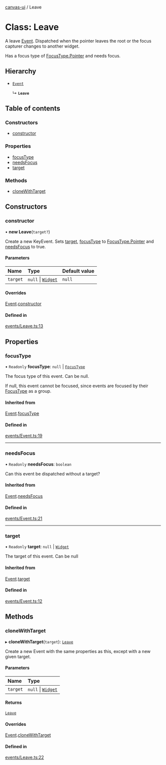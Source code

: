 [canvas-ui](../README.md) / Leave

# Class: Leave

A leave [Event](event.md). Dispatched when the pointer leaves the root or the
focus capturer changes to another widget.

Has a focus type of [FocusType.Pointer](../enums/focustype.md#pointer) and needs focus.

## Hierarchy

- [`Event`](event.md)

  ↳ **`Leave`**

## Table of contents

### Constructors

- [constructor](leave.md#constructor)

### Properties

- [focusType](leave.md#focustype)
- [needsFocus](leave.md#needsfocus)
- [target](leave.md#target)

### Methods

- [cloneWithTarget](leave.md#clonewithtarget)

## Constructors

### constructor

• **new Leave**(`target?`)

Create a new KeyEvent. Sets [target](leave.md#target), [focusType](leave.md#focustype) to
[FocusType.Pointer](../enums/focustype.md#pointer) and [needsFocus](leave.md#needsfocus) to true.

#### Parameters

| Name | Type | Default value |
| :------ | :------ | :------ |
| `target` | ``null`` \| [`Widget`](widget.md) | `null` |

#### Overrides

[Event](event.md).[constructor](event.md#constructor)

#### Defined in

[events/Leave.ts:13](https://github.com/playkostudios/canvas-ui/blob/9f91374/src/events/Leave.ts#L13)

## Properties

### focusType

• `Readonly` **focusType**: ``null`` \| [`FocusType`](../enums/focustype.md)

The focus type of this event. Can be null.

If null, this event cannot be focused, since events are focused by their
[FocusType](../enums/focustype.md) as a group.

#### Inherited from

[Event](event.md).[focusType](event.md#focustype)

#### Defined in

[events/Event.ts:19](https://github.com/playkostudios/canvas-ui/blob/9f91374/src/events/Event.ts#L19)

___

### needsFocus

• `Readonly` **needsFocus**: `boolean`

Can this event be dispatched without a target?

#### Inherited from

[Event](event.md).[needsFocus](event.md#needsfocus)

#### Defined in

[events/Event.ts:21](https://github.com/playkostudios/canvas-ui/blob/9f91374/src/events/Event.ts#L21)

___

### target

• `Readonly` **target**: ``null`` \| [`Widget`](widget.md)

The target of this event. Can be null

#### Inherited from

[Event](event.md).[target](event.md#target)

#### Defined in

[events/Event.ts:12](https://github.com/playkostudios/canvas-ui/blob/9f91374/src/events/Event.ts#L12)

## Methods

### cloneWithTarget

▸ **cloneWithTarget**(`target`): [`Leave`](leave.md)

Create a new Event with the same properties as this, except with a new
given target.

#### Parameters

| Name | Type |
| :------ | :------ |
| `target` | ``null`` \| [`Widget`](widget.md) |

#### Returns

[`Leave`](leave.md)

#### Overrides

[Event](event.md).[cloneWithTarget](event.md#clonewithtarget)

#### Defined in

[events/Leave.ts:22](https://github.com/playkostudios/canvas-ui/blob/9f91374/src/events/Leave.ts#L22)
